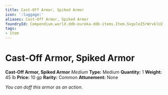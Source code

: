 ```yaml
---
title: Cast-Off Armor, Spiked Armor
icon: ':luggage:'
aliases: Cast-Off Armor, Spiked Armor
foundryId: Compendium.world.ddb-eureka-ddb-items.Item.SvgxleZ5rWrvklU2
tags:
- Item
---
```


# Cast-Off Armor, Spiked Armor

**Cast-Off Armor, Spiked Armor**
_Medium_
**Type:** Medium
**Quantity:** 1
**Weight:** 45 lb
**Price:** 10 gp
**Rarity:** Common
**Attunement:** None

*You can doff this armor as an action.*